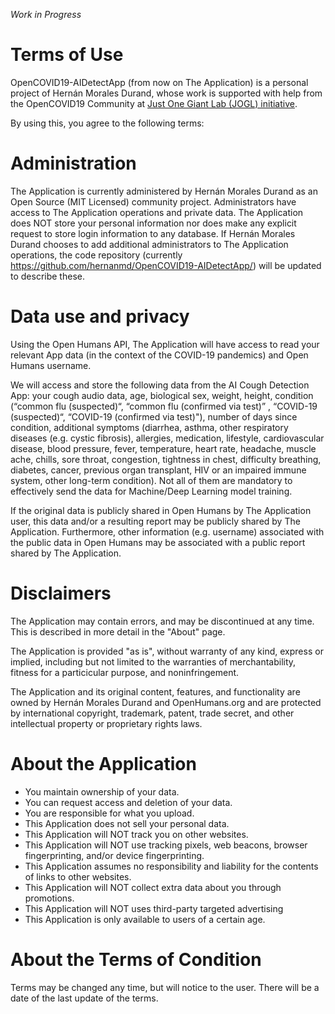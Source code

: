 _Work in Progress_

# Terms of Use

OpenCOVID19-AIDetectApp (from now on The Application) is a personal project of Hernán Morales Durand, whose work is supported with help from the OpenCOVID19 Community at [Just One Giant Lab (JOGL) initiative](https://app.jogl.io/project/132).

By using this, you agree to the following terms:

# Administration

The Application is currently administered by Hernán Morales Durand as an Open Source (MIT Licensed) community project. Administrators have access to The Application operations and private data. The Application does NOT store your personal information nor does make any explicit request to store login information to any database. If Hernán Morales Durand chooses to add additional administrators to The Application operations, the code repository (currently https://github.com/hernanmd/OpenCOVID19-AIDetectApp/) will be updated to describe these.

# Data use and privacy

Using the Open Humans API, The Application will have access to read your relevant App data (in the context of the COVID-19 pandemics) and Open Humans username.

We will access and store the following data from the AI Cough Detection App: your cough audio data, age, biological sex, weight, height, condition (“common flu (suspected)“, “common flu (confirmed via test)” , “COVID-19 (suspected)“, “COVID-19 (confirmed via test)"), number of days since condition, additional symptoms (diarrhea, asthma, other respiratory diseases (e.g. cystic fibrosis), allergies, medication, lifestyle, cardiovascular disease, blood pressure, fever, temperature, heart rate, headache, muscle ache, chills, sore throat, congestion, tightness in chest, difficulty breathing, diabetes, cancer, previous organ transplant, HIV or an impaired immune system, other long-term condition). Not all of them are mandatory to effectively send the data for Machine/Deep Learning model training.

If the original data is publicly shared in Open Humans by The Application user, this data and/or a resulting report may be publicly shared by The Application. Furthermore, other information (e.g. username) associated with the public data in Open Humans may be associated with a public report shared by The Application.

# Disclaimers

The Application may contain errors, and may be discontinued at any time. This is described in more detail in the "About" page.

The Application is provided "as is", without warranty of any kind, express or implied, including but not limited to the warranties of merchantability, fitness for a particicular purpose, and noninfringement.

The Application and its original content, features, and functionality are owned by Hernán Morales Durand and OpenHumans.org and are protected by international copyright, trademark, patent, trade secret, and other intellectual property or proprietary rights laws.

# About the Application

  - You maintain ownership of your data.
  - You can request access and deletion of your data.
  - You are responsible for what you upload.
  - This Application does not sell your personal data.
  - This Application will NOT track you on other websites.
  - This Application will NOT use tracking pixels, web beacons, browser fingerprinting, and/or device fingerprinting.
  - This Application assumes no responsibility and liability for the contents of links to other websites.
  - This Application will NOT collect extra data about you through promotions.
  - This Application will NOT uses third-party targeted advertising
  - This Application is only available to users of a certain age.

# About the Terms of Condition

Terms may be changed any time, but will notice to the user. There will be a date of the last update of the terms.

